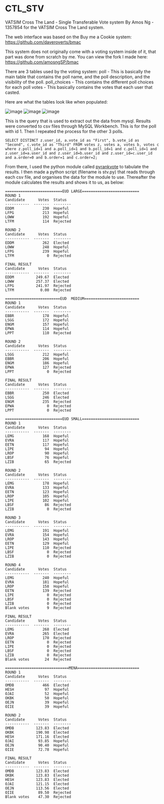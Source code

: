 # CTL_STV
VATSIM Cross The Land - Single Transferable Vote system
By Amos Ng - 1357854 for the VATSIM Cross The Land system.

The web interface was based on the Buy me a Cookie system:
https://github.com/daveroverts/bmac

This system does not originally come with a voting system inside of it, that part was done from scratch by me.
You can view the fork I made here:
https://github.com/amosngSP/bmac

There are 3 tables used by the voting system:
poll - This is basically the main table that contains the poll name, and the poll description, and the visibility of the poll.
poll_choices - This contains the different poll choices for each poll
votes - This basically contains the votes that each user that casted.

Here are what the tables look like when populated:

![image](https://user-images.githubusercontent.com/40349656/147948719-ba905617-8ec9-4de0-95c1-6662cb48a3e6.png)
![image](https://user-images.githubusercontent.com/40349656/147948751-12c1d8f2-e07b-4039-8691-bbb43e808624.png)
![image](https://user-images.githubusercontent.com/40349656/147948824-c09d5d2f-b575-44e4-98a0-db5d55630ef2.png)

This is the query that is used to extract out the data from mysql. Results were converted to csv files through MySQL Workbench. This is for the poll with id 1. Then I repeated the process for the other 3 polls. 
```
SELECT DISTINCT z.user_id, a.vote_id as "First", b.vote_id as "Second", c.vote_id as "Third" FROM votes z, votes a, votes b, votes c where z.poll_id=1 and a.poll_id=1 and b.poll_id=1 and c.poll_id=1 and z.user_id=a.user_id and z.user_id=b.user_id and z.user_id=c.user_id and a.order=0 and b.order=1 and c.order=2;
```

From there, I used the python module called [pyrankvote](https://github.com/jontingvold/pyrankvote) to tabulate the results.
I then made a python script (filename is stv.py) that reads through each csv file, and organises the data for the module to use.
Thereafter the module calculates the results and shows it to us, as below:
```
==========================EUD LARGE==========================
ROUND 1
Candidate      Votes  Status
-----------  -------  --------
EDDM             230  Hopeful
LFPG             213  Hopeful
LOWW             192  Hopeful
LTFM             114  Rejected

ROUND 2
Candidate      Votes  Status
-----------  -------  --------
EDDM             262  Elected
LOWW             248  Hopeful
LFPG             239  Hopeful
LTFM               0  Rejected

FINAL RESULT
Candidate      Votes  Status
-----------  -------  --------
EDDM          249.67  Elected
LOWW          257.37  Elected
LFPG          241.97  Rejected
LTFM            0.00  Rejected

=========================EUD  MEDIUM=========================
ROUND 1
Candidate      Votes  Status
-----------  -------  --------
EBBR             178  Hopeful
LSGG             172  Hopeful
ENGM             157  Hopeful
EPWA             114  Hopeful
LPPT             110  Rejected

ROUND 2
Candidate      Votes  Status
-----------  -------  --------
LSGG             212  Hopeful
EBBR             206  Hopeful
ENGM             186  Hopeful
EPWA             127  Rejected
LPPT               0  Rejected

FINAL RESULT
Candidate      Votes  Status
-----------  -------  --------
EBBR             250  Elected
LSGG             246  Elected
ENGM             235  Rejected
EPWA               0  Rejected
LPPT               0  Rejected

==========================EUD SMALL==========================
ROUND 1
Candidate      Votes  Status
-----------  -------  --------
LEMG             168  Hopeful
EVRA             117  Hopeful
EETN             117  Hopeful
LIPE              94  Hopeful
LROP              90  Hopeful
LBSF              76  Hopeful
LZIB              65  Rejected

ROUND 2
Candidate      Votes  Status
-----------  -------  --------
LEMG             178  Hopeful
EVRA             133  Hopeful
EETN             123  Hopeful
LROP             105  Hopeful
LIPE             102  Hopeful
LBSF              86  Rejected
LZIB               0  Rejected

ROUND 3
Candidate      Votes  Status
-----------  -------  --------
LEMG             191  Hopeful
EVRA             154  Hopeful
LROP             143  Hopeful
EETN             129  Hopeful
LIPE             110  Rejected
LBSF               0  Rejected
LZIB               0  Rejected

ROUND 4
Candidate      Votes  Status
-----------  -------  --------
LEMG             240  Hopeful
EVRA             181  Hopeful
LROP             158  Hopeful
EETN             139  Rejected
LIPE               0  Rejected
LBSF               0  Rejected
LZIB               0  Rejected
Blank votes        9  Rejected

FINAL RESULT
Candidate      Votes  Status
-----------  -------  --------
LEMG             268  Elected
EVRA             265  Elected
LROP             170  Rejected
EETN               0  Rejected
LIPE               0  Rejected
LBSF               0  Rejected
LZIB               0  Rejected
Blank votes       24  Rejected

=============================MENA============================
ROUND 1
Candidate      Votes  Status
-----------  -------  --------
OMDB             466  Elected
HESH              97  Hopeful
OJAI              52  Hopeful
OKBK              50  Hopeful
OEJN              39  Hopeful
OIIE              39  Hopeful

ROUND 2
Candidate      Votes  Status
-----------  -------  --------
OMDB          123.83  Elected
OKBK          190.98  Elected
HESH          171.16  Elected
OJAI           93.85  Hopeful
OEJN           90.40  Hopeful
OIIE           72.78  Hopeful

FINAL RESULT
Candidate      Votes  Status
-----------  -------  --------
OMDB          123.83  Elected
OKBK          123.83  Elected
HESH          123.83  Elected
OJAI          121.15  Elected
OEJN          113.56  Elected
OIIE           89.50  Rejected
Blank votes    47.30  Rejected
```
